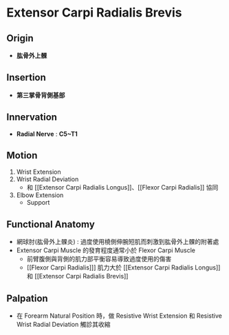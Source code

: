 # Extensor Carpi Radialis Brevis
## Origin
* **肱骨外上髁**  

## Insertion
* **第三掌骨背側基部**

## Innervation
* **Radial Nerve** : **C5~T1**  

## Motion
1. Wrist Extension
2. Wrist Radial Deviation
	* 和 [[Extensor Carpi Radialis Longus]]、[[Flexor Carpi Radialis]] 協同
3. Elbow Extension
	* Support  

## Functional Anatomy
* 網球肘(肱骨外上髁炎) : 過度使用橈側伸腕短肌而刺激到肱骨外上髁的附著處
* Extensor Carpi Muscle 的發育程度通常小於 Flexor Carpi Muscle
	* 前臂腹側與背側的肌力部平衡容易導致過度使用的傷害
	* [[Flexor Carpi Radialis]]] 肌力大於 [[Extensor Carpi Radialis Longus]] 和 [[Extensor Carpi Radialis Brevis]]  

## Palpation
* 在 Forearm Natural Position 時，做 Resistive Wrist Extension 和 Resistive Wrist Radial Deviation 觸診其收縮